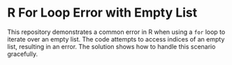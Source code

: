 # R For Loop Error with Empty List

This repository demonstrates a common error in R when using a `for` loop to iterate over an empty list.  The code attempts to access indices of an empty list, resulting in an error. The solution shows how to handle this scenario gracefully. 